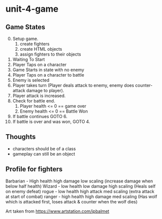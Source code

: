# unit-4-game

## Game States
0. Setup game.
    1. create fighters
    2. create HTML objects
    3. assign fighters to their objects
1. Waiting To Start
2. Player Taps on a character
3. Game Starts in state with no enemy
4. Player Taps on a character to battle
5. Enemy is selected
6. Player takes turn (Player deals attack to enemy, enemy does counter-attack damage to player).
7. Player attack is increased.
8. Check for battle end.
    1. Player health <= 0 == game over
    2. Enemy health <= 0 == Battle Won
9. If battle continues GOTO 6.
10. If battle is over and was won, GOTO 4. 

## Thoughts
- characters should be of a class
- gameplay can still be an object

## Profile for fighters
Barbarian - High health high damage low scaling (increase damage when below half health)
Wizard - low health low damage high scaling (Heals self on enemy defeat)
rogue - low health high attack med scaling (extra attack at start of combat)
ranger - high health high damage med scaling (Has wolf which is attacked first, loses attack & counter when the wolf dies)


Art taken from https://www.artstation.com/jpbalmet